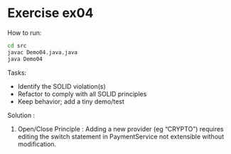 # Exercise ex04

How to run:
```bash
cd src
javac Demo04.java.java
java Demo04
```

Tasks:
- Identify the SOLID violation(s)
- Refactor to comply with all SOLID principles
- Keep behavior; add a tiny demo/test

Solution : 
1. Open/Close Principle : 
Adding a new provider (eg “CRYPTO”) requires editing the switch statement in PaymentService not extensible without modification.